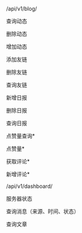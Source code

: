 /api/v1/blog/

查询动态

删除动态

增加动态



添加友链

删除友链

查询友链



新增日报

删除日报

查询日报



点赞量查询*

点赞量*

获取评论*

新增评论*



/api/v1/dashboard/

服务器状态

查询消息（来源、时间、状态）

查询文章



